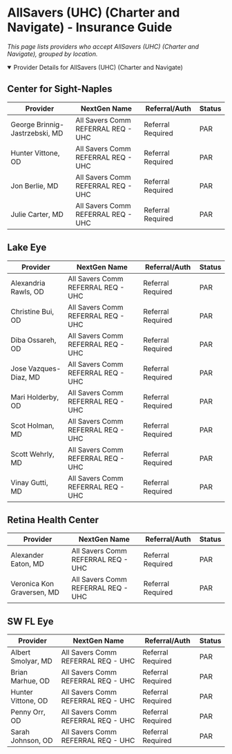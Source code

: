# AllSavers (UHC) (Charter and Navigate) - Insurance Guide

*This page lists providers who accept AllSavers (UHC) (Charter and Navigate), grouped by location.*

<details open><summary>Provider Details for AllSavers (UHC) (Charter and Navigate)</summary>

## Center for Sight-Naples

| Provider | NextGen Name | Referral/Auth | Status |
|----------|-------------|--------------|--------|
| George Brinnig-Jastrzebski, MD | All Savers Comm REFERRAL REQ - UHC | Referral Required | PAR |
| Hunter Vittone, OD | All Savers Comm REFERRAL REQ - UHC | Referral Required | PAR |
| Jon Berlie, MD | All Savers Comm REFERRAL REQ - UHC | Referral Required | PAR |
| Julie Carter, MD | All Savers Comm REFERRAL REQ - UHC | Referral Required | PAR |

## Lake Eye 

| Provider | NextGen Name | Referral/Auth | Status |
|----------|-------------|--------------|--------|
| Alexandria Rawls, OD | All Savers Comm REFERRAL REQ - UHC | Referral Required | PAR |
| Christine Bui, OD | All Savers Comm REFERRAL REQ - UHC | Referral Required | PAR |
| Diba Ossareh, OD | All Savers Comm REFERRAL REQ - UHC | Referral Required | PAR |
| Jose Vazques-Diaz, MD | All Savers Comm REFERRAL REQ - UHC | Referral Required | PAR |
| Mari Holderby, OD | All Savers Comm REFERRAL REQ - UHC | Referral Required | PAR |
| Scot Holman, MD | All Savers Comm REFERRAL REQ - UHC | Referral Required | PAR |
| Scott Wehrly, MD | All Savers Comm REFERRAL REQ - UHC | Referral Required | PAR |
| Vinay Gutti, MD | All Savers Comm REFERRAL REQ - UHC | Referral Required | PAR |

## Retina Health Center

| Provider | NextGen Name | Referral/Auth | Status |
|----------|-------------|--------------|--------|
| Alexander Eaton, MD | All Savers Comm REFERRAL REQ - UHC | Referral Required | PAR |
| Veronica Kon Graversen, MD | All Savers Comm REFERRAL REQ - UHC | Referral Required | PAR |

## SW FL Eye

| Provider | NextGen Name | Referral/Auth | Status |
|----------|-------------|--------------|--------|
| Albert Smolyar, MD | All Savers Comm REFERRAL REQ - UHC | Referral Required | PAR |
| Brian Marhue, OD | All Savers Comm REFERRAL REQ - UHC | Referral Required | PAR |
| Hunter Vittone, OD | All Savers Comm REFERRAL REQ - UHC | Referral Required | PAR |
| Penny Orr, OD | All Savers Comm REFERRAL REQ - UHC | Referral Required | PAR |
| Sarah Johnson, OD | All Savers Comm REFERRAL REQ - UHC | Referral Required | PAR |

</details>

